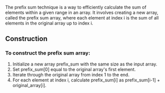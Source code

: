 
The prefix sum technique is a way to efficiently calculate the sum of elements within a given range in an array. It involves creating a new array, called the prefix sum array, where each element at index i is the sum of all elements in the original array up to index i. 

## Construction

### To construct the prefix sum array:
1. Initialize a new array prefix_sum with the same size as the input array.
1. Set prefix_sum[0] equal to the original array's first element.
1. Iterate through the original array from index 1 to the end.
1. For each element at index i, calculate prefix_sum[i] as prefix_sum[i-1] + original_array[i].